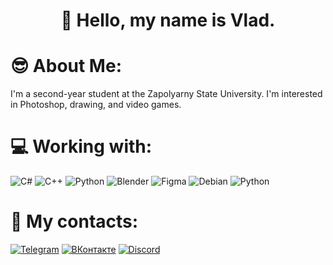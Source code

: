 # <h1 align="center">👋 Hello, my name is Vlad.</h1>

# 😎 About Me:
I'm a second-year student at the Zapolyarny State University. I'm interested in Photoshop, drawing, and video games.

# 💻 Working with:

![C#](https://img.shields.io/badge/c%23-%23239120.svg?style=for-the-badge&logo=c-sharp&logoColor=white) 
![C++](https://img.shields.io/badge/c++-%2300599C.svg?style=for-the-badge&logo=c%2B%2B&logoColor=white) 
![Python](https://img.shields.io/badge/python-3670A0?style=for-the-badge&logo=python&logoColor=ffdd54) 
![Blender](https://img.shields.io/badge/blender-%23F5792A.svg?style=for-the-badge&logo=blender&logoColor=white)	
![Figma](https://img.shields.io/badge/figma-%23F24E1E.svg?style=for-the-badge&logo=figma&logoColor=white)
![Debian](https://img.shields.io/badge/debian-%23A81D33.svg?style=for-the-badge&logo=debian&logoColor=white)
![Python](https://img.shields.io/badge/python-%233776AB.svg?style=for-the-badge&logo=python&logoColor=yellow)

# 📱 My contacts:

[![Telegram](https://img.shields.io/badge/-Telegram-090909?style=for-the-badge&logo=telegram)](https://t.me/Auriculchi)
[![ВКонтакте](https://img.shields.io/badge/-VK-090909?style=for-the-badge&logo=Vk&logoColor=4F7DB3)](https://vk.com/auriculchi)
[![Discord](https://img.shields.io/badge/discord-090909?style=for-the-badge&logo=discord)](https://discord.com/users/wisky_1789)

